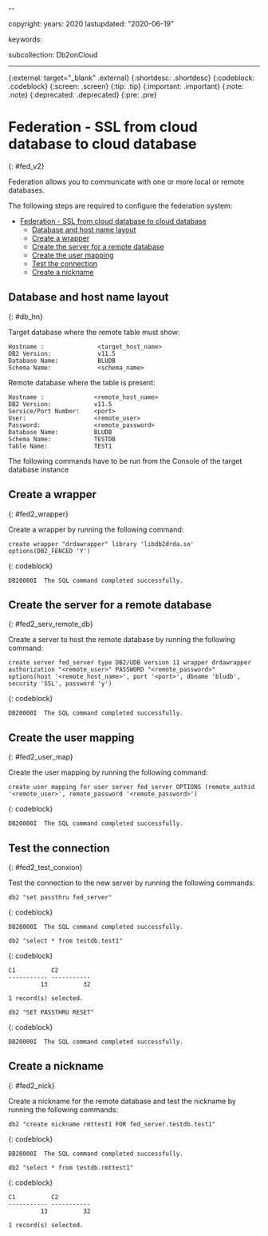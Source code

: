 --

copyright:
  years: 2020
lastupdated: "2020-06-19"

keywords: 

subcollection: Db2onCloud

---

<!-- Attribute definitions --> 
{:external: target="_blank" .external}
{:shortdesc: .shortdesc}
{:codeblock: .codeblock}
{:screen: .screen}
{:tip: .tip}
{:important: .important}
{:note: .note}
{:deprecated: .deprecated}
{:pre: .pre}

# Federation - SSL from cloud database to cloud database
{: #fed_v2}

Federation allows you to communicate with one or more local or remote databases.

The following steps are required to configure the federation system:

- [Federation - SSL from cloud database to cloud database](#federation---ssl-from-cloud-database-to-cloud-database)
  - [Database and host name layout](#database-and-host-name-layout)
  - [Create a wrapper](#create-a-wrapper)
  - [Create the server for a remote database](#create-the-server-for-a-remote-database)
  - [Create the user mapping](#create-the-user-mapping)
  - [Test the connection](#test-the-connection)
  - [Create a nickname](#create-a-nickname)


## Database and host name layout
{: #db_hn}

Target database where the remote table must show:

```
Hostname :               <target_host_name>
DB2 Version:             v11.5
Database Name:           BLUDB
Schema Name:             <schema_name>
```

Remote database where the table is present:

```
Hostname :              <remote_host_name>
DB2 Version:            v11.5
Service/Port Number:    <port>
User:                   <remote_user>
Password:               <remote_password>
Database Name:          BLUDB
Schema Name:            TESTDB
Table Name:             TEST1
```

The following commands have to be run from the Console of the target database instance


## Create a wrapper
{: #fed2_wrapper}

Create a wrapper by running the following command:

```
create wrapper "drdawrapper" library 'libdb2drda.so' options(DB2_FENCED 'Y')
```
{: codeblock}

```
DB20000I  The SQL command completed successfully.
```

## Create the server for a remote database
{: #fed2_serv_remote_db}

Create a server to host the remote database by running the following command:

```
create server fed_server type DB2/UDB version 11 wrapper drdawrapper authorization "<remote_user>" PASSWORD "<remote_password>" options(host '<remote_host_name>', port '<port>', dbname 'bludb', security 'SSL', password 'y')
```
{: codeblock}

```
DB20000I  The SQL command completed successfully.
```


## Create the user mapping
{: #fed2_user_map}

Create the user mapping by running the following command:

```
create user mapping for user server fed_server OPTIONS (remote_authid '<remote_user>', remote_password '<remote_password>')
```
{: codeblock}

```
DB20000I  The SQL command completed successfully.
```


## Test the connection
{: #fed2_test_conxion}

Test the connection to the new server by running the following commands:

```
db2 "set passthru fed_server"
```
{: codeblock}

```
DB20000I  The SQL command completed successfully.
```

```
db2 "select * from testdb.test1"
```
{: codeblock}

```
C1          C2
----------- -----------
         13          32

1 record(s) selected.
```

```
db2 "SET PASSTHRU RESET"
```
{: codeblock}

```
DB20000I  The SQL command completed successfully.
```


## Create a nickname
{: #fed2_nick}

Create a nickname for the remote database and test the nickname by running the following commands:
```
db2 "create nickname rmttest1 FOR fed_server.testdb.test1"
```
{: codeblock}

```
DB20000I  The SQL command completed successfully.
```

```
db2 "select * from testdb.rmttest1"
```
{: codeblock}

```
C1          C2
----------- -----------
         13          32

1 record(s) selected.
```

